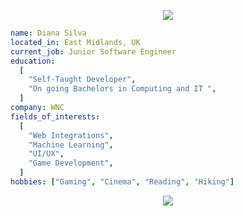 <p align="center">
  <img src="https://capsule-render.vercel.app/api?text=Hey%20There&animation=fadeIn&type=waving&color=gradient&height=100" />
</p>

```yaml
name: Diana Silva
located_in: East Midlands, UK
current_job: Junior Software Engineer
education:
  [
    "Self-Taught Developer",
    "On going Bachelors in Computing and IT ",
  ]
company: WNC
fields_of_interests:
  [
    "Web Integrations",
    "Machine Learning",
    "UI/UX",
    "Game Development",
  ]
hobbies: ["Gaming", "Cinema", "Reading", "Hiking"]
```
<p align="center">
  <img src="https://capsule-render.vercel.app/api?text=Hey%20There&animation=fadeIn&type=waving&color=gradient&height=100&section=footer" />
</p>

<!--
![image](https://github.com/user-attachments/assets/f72c92e4-d845-46ee-8c57-d86267f74078)
🌱 My name is Diana Silva and I’m currently working as a Junior Software Engineer at WNC.
-->
